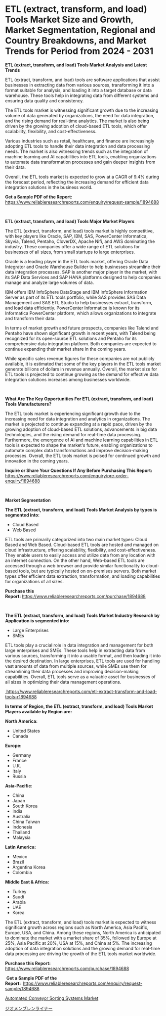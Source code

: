 <p><h1>ETL (extract, transform, and load) Tools Market Size and Growth, Market Segmentation, Regional and Country Breakdowns, and Market Trends for Period from 2024 -  2031</h1></p><p><strong>ETL (extract, transform, and load) Tools Market Analysis and Latest Trends</strong></p>
<p><p>ETL (extract, transform, and load) tools are software applications that assist businesses in extracting data from various sources, transforming it into a format suitable for analysis, and loading it into a target database or data warehouse. These tools help in integrating data from different systems and ensuring data quality and consistency.</p><p>The ETL tools market is witnessing significant growth due to the increasing volume of data generated by organizations, the need for data integration, and the rising demand for real-time analytics. The market is also being driven by the growing adoption of cloud-based ETL tools, which offer scalability, flexibility, and cost-effectiveness.</p><p>Various industries such as retail, healthcare, and finance are increasingly adopting ETL tools to handle their data integration and data processing needs. The market is also witnessing trends such as the integration of machine learning and AI capabilities into ETL tools, enabling organizations to automate data transformation processes and gain deeper insights from their data.</p><p>Overall, the ETL tools market is expected to grow at a CAGR of 9.4% during the forecast period, reflecting the increasing demand for efficient data integration solutions in the business world.</p></p>
<p><strong>Get a Sample PDF of the Report:&nbsp;</strong> <a href="https://www.reliableresearchreports.com/enquiry/request-sample/1894688">https://www.reliableresearchreports.com/enquiry/request-sample/1894688</a></p>
<p>&nbsp;</p>
<p><strong>ETL (extract, transform, and load) Tools Major Market Players</strong></p>
<p><p>The ETL (extract, transform, and load) tools market is highly competitive, with key players like Oracle, SAP, IBM, SAS, PowerCenter Informatica, Skyvia, Talend, Pentaho, CloverDX, Apache Nifi, and AWS dominating the industry. These companies offer a wide range of ETL solutions for businesses of all sizes, from small startups to large enterprises.</p><p>Oracle is a leading player in the ETL tools market, offering Oracle Data Integrator and Oracle Warehouse Builder to help businesses streamline their data integration processes. SAP is another major player in the market, with its SAP Data Services and SAP HANA platforms designed to help companies manage and analyze large volumes of data.</p><p>IBM offers IBM InfoSphere DataStage and IBM InfoSphere Information Server as part of its ETL tools portfolio, while SAS provides SAS Data Management and SAS ETL Studio to help businesses extract, transform, and load data efficiently. PowerCenter Informatica is known for its Informatica PowerCenter platform, which allows organizations to integrate and transform their data.</p><p>In terms of market growth and future prospects, companies like Talend and Pentaho have shown significant growth in recent years, with Talend being recognized for its open-source ETL solutions and Pentaho for its comprehensive data integration platform. Both companies are expected to continue expanding their market share in the coming years.</p><p>While specific sales revenue figures for these companies are not publicly available, it is estimated that some of the key players in the ETL tools market generate billions of dollars in revenue annually. Overall, the market size for ETL tools is projected to continue growing as the demand for effective data integration solutions increases among businesses worldwide.</p></p>
<p>&nbsp;</p>
<p><strong>What Are The Key Opportunities For ETL (extract, transform, and load) Tools Manufacturers?</strong></p>
<p><p>The ETL tools market is experiencing significant growth due to the increasing need for data integration and analytics in organizations. The market is projected to continue expanding at a rapid pace, driven by the growing adoption of cloud-based ETL solutions, advancements in big data technologies, and the rising demand for real-time data processing. Furthermore, the emergence of AI and machine learning capabilities in ETL tools is expected to shape the market's future, enabling organizations to automate complex data transformations and improve decision-making processes. Overall, the ETL tools market is poised for continued growth and innovation in the coming years.</p></p>
<p><strong>Inquire or Share Your Questions If Any Before Purchasing This Report:</strong> <a href="https://www.reliableresearchreports.com/enquiry/pre-order-enquiry/1894688">https://www.reliableresearchreports.com/enquiry/pre-order-enquiry/1894688</a></p>
<p>&nbsp;</p>
<p><strong>Market Segmentation</strong></p>
<p><strong>The ETL (extract, transform, and load) Tools Market Analysis by types is segmented into:</strong></p>
<p><ul><li>Cloud Based</li><li>Web Based</li></ul></p>
<p><p>ETL tools are primarily categorized into two main market types: Cloud Based and Web Based. Cloud-based ETL tools are hosted and managed on cloud infrastructure, offering scalability, flexibility, and cost-effectiveness. They enable users to easily access and utilize data from any location with an internet connection. On the other hand, Web-based ETL tools are accessed through a web browser and provide similar functionality to cloud-based tools, but are typically hosted on on-premises servers. Both market types offer efficient data extraction, transformation, and loading capabilities for organizations of all sizes.</p></p>
<p><strong>Purchase this Report:&nbsp;</strong><a href="https://www.reliableresearchreports.com/purchase/1894688">https://www.reliableresearchreports.com/purchase/1894688</a></p>
<p>&nbsp;</p>
<p><strong>The ETL (extract, transform, and load) Tools Market Industry Research by Application is segmented into:</strong></p>
<p><ul><li>Large Enterprises</li><li>SMEs</li></ul></p>
<p><p>ETL tools play a crucial role in data integration and management for both large enterprises and SMEs. These tools help in extracting data from various sources, transforming it into a usable format, and then loading it into the desired destination. In large enterprises, ETL tools are used for handling vast amounts of data from multiple sources, while SMEs use them for streamlining their data processes and improving decision-making capabilities. Overall, ETL tools serve as a valuable asset for businesses of all sizes in optimizing their data management operations.</p></p>
<p><a href="https://www.reliableresearchreports.com/etl-extract-transform-and-load-tools-r1894688">&nbsp;https://www.reliableresearchreports.com/etl-extract-transform-and-load-tools-r1894688</a></p>
<p><strong>In terms of Region, the ETL (extract, transform, and load) Tools Market Players available by Region are:</strong></p>
<p>
    <p> <strong> North America: </strong>
        <ul>
            <li>United States</li>
            <li>Canada</li>
        </ul>
        </p> 
    <p> <strong> Europe: </strong>
        <ul>
            <li>Germany</li>
            <li>France</li>
            <li>U.K.</li>
            <li>Italy</li>
            <li>Russia</li>
        </ul>
        </p> 
    <p> <strong> Asia-Pacific: </strong>
        <ul>
            <li>China</li>
            <li>Japan</li>
            <li>South Korea</li>
            <li>India</li>
            <li>Australia</li>
            <li>China Taiwan</li>
            <li>Indonesia</li>
            <li>Thailand</li>
            <li>Malaysia</li>
        </ul>
        </p> 
    <p> <strong> Latin America: </strong>
        <ul>
            <li>Mexico</li>
            <li>Brazil</li>
            <li>Argentina Korea</li>
            <li>Colombia</li>
        </ul>
        </p> 
    <p> <strong> Middle East & Africa: </strong>
        <ul>
            <li>Turkey</li>
            <li>Saudi</li>
            <li>Arabia</li>
            <li>UAE</li>
            <li>Korea</li>
        </ul>
    </p>
    </p>
<p><p>The ETL (extract, transform, and load) tools market is expected to witness significant growth across regions such as North America, Asia Pacific, Europe, USA, and China. Among these regions, North America is anticipated to dominate the market with a market share of 35%, followed by Europe at 25%, Asia Pacific at 20%, USA at 15%, and China at 5%. The increasing adoption of data integration solutions and the growing demand for real-time data processing are driving the growth of the ETL tools market worldwide.</p></p>
<p><strong>Purchase this Report: </strong><a href="https://www.reliableresearchreports.com/purchase/1894688">https://www.reliableresearchreports.com/purchase/1894688</a></p>
<p>&nbsp;<strong>Get a Sample PDF of the Report:&nbsp;&nbsp;</strong><a href="https://www.reliableresearchreports.com/enquiry/request-sample/1894688">https://www.reliableresearchreports.com/enquiry/request-sample/1894688</a></p>
<p><strong></strong></p>
<p><p><a href="https://github.com/ChiragRp1/Market-Research-Report-List-5/blob/main/automated-conveyor-sorting-systems-market.md">Automated Conveyor Sorting Systems Market</a></p><p><a href="https://github.com/mohamedbakry57/Market-Research-Report-List-5/blob/main/7409058185934.md">ジオメンブレンライナー</a></p></p>
